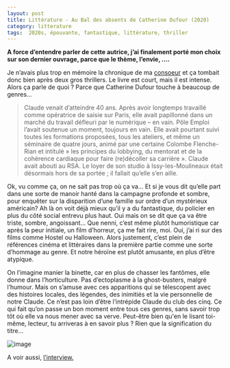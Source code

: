 ```yaml
---
layout: post
title: Littérature - Au Bal des absents de Catherine Dufour (2020)
category: litterature
tags:  2020s, épouvante, fantastique, littérature, thriller
---
```


**A force d’entendre parler de cette autrice, j’ai finalement porté mon choix sur son dernier ouvrage, parce que le thème, l’envie, ….**

Je n’avais plus trop en mémoire la chronique de ma [consoeur](https://dragongalactique.com/2020/09/20/au-bal-des-absents-catherine-dufour/) et ça tombait donc bien après deux gros thrillers. Le livre est court, mais il est intense. Alors ça parle de quoi ? Parce que Catherine Dufour touche à beaucoup de genres…

> Claude venait d’atteindre 40 ans. Après avoir longtemps travaillé comme opératrice de saisie sur Paris, elle avait papillonné dans un marché du travail défleuri par le numérique – en vain. Pôle Emploi l’avait soutenue un moment, toujours en vain. Elle avait pourtant suivi toutes les formations proposées, tous les ateliers, et même un séminaire de quatre jours, animé par une certaine Colombe Flenche-Rian et intitulé  » les principes du lobbying, du mentorat et de la cohérence cardiaque pour faire (re)décoller sa carrière ». Claude avait abouti au RSA. Le loyer de son studio à Issy-les-Moulineaux était désormais hors de sa portée ; il fallait qu’elle s’en aille.

Ok, vu comme ça, on ne sait pas trop où ça va… Et si je vous dit qu’elle part dans une sorte de manoir hanté dans la campagne profonde et sombre, pour enquêter sur la disparition d’une famille sur ordre d’un mystérieux américain? Ah là on voit déjà mieux qu’il y a du fantastique, du policier en plus du côté social entrevu plus haut. Oui mais on se dit que ça va être triste, sombre, angoissant… Que nenni, c’est même plutôt humoristique car après la peur initiale, un film d’horreur, ça me fait rire, moi. Oui, j’ai ri sur des films comme Hostel ou Halloween. Alors justement, c’est plein de références cinéma et littéraires dans la première partie comme une sorte d’hommage au genre. Et notre héroïne est plutôt amusante, en plus d’être atypique.

On l’imagine manier la binette, car en plus de chasser les fantômes, elle donne dans l’horticulture. Pas d’ectoplasme à la ghost-busters, malgré l’humour. Mais on s’amuse avec ces apparitions qui se télescopent avec des histoires locales, des légendes, des inimitiés et la vie personnelle de notre Claude. Ce n’est pas loin d’être l’intrépide Claude du club des cinq. Ce qui fait qu’on passe un bon moment entre tous ces genres, sans savoir trop tôt où elle va nous mener avec sa verve. Peut-être bien qu'en le lisant toi-même, lecteur, tu arriveras à en savoir plus ? Rien que la signification du titre...

![image](https://filedn.eu/llqi9IBxlYouGRXYG2xlROb/img/2021/baldesabsents.jpg)

A voir aussi, [l’interview.](https://lespipelettesenparlent.com/2020/11/interview-de-catherine-dufour/)
